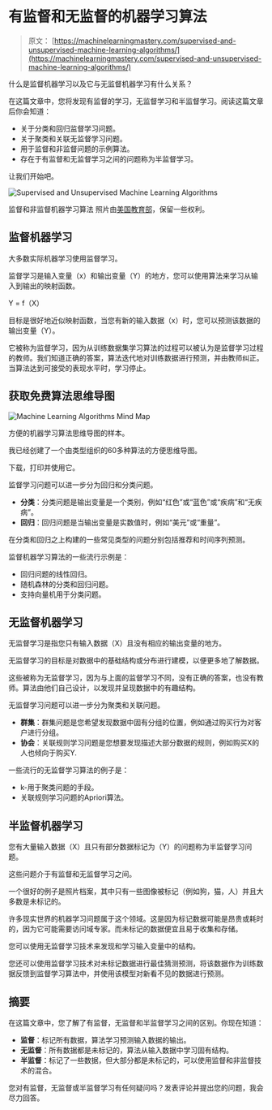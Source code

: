 # 有监督和无监督的机器学习算法

> 原文： [https://machinelearningmastery.com/supervised-and-unsupervised-machine-learning-algorithms/](https://machinelearningmastery.com/supervised-and-unsupervised-machine-learning-algorithms/)

什么是监督机器学习以及它与无监督机器学习有什么关系？

在这篇文章中，您将发现有监督的学习，无监督学习和半监督学习。阅读这篇文章后你会知道：

*   关于分类和回归监督学习问题。
*   关于聚类和关联无监督学习问题。
*   用于监督和非监督问题的示例算法。
*   存在于有监督和无监督学习之间的问题称为半监督学习。

让我们开始吧。

![Supervised and Unsupervised Machine Learning Algorithms](img/259640f34dce726fb9e0f22625037c10.jpg)

监督和非监督机器学习算法
照片由[美国教育部](https://www.flickr.com/photos/departmentofed/9599312337/)，保留一些权利。

## 监督机器学习

大多数实际机器学习使用监督学习。

监督学习是输入变量（x）和输出变量（Y）的地方，您可以使用算法来学习从输入到输出的映射函数。

Y = f（X）

目标是很好地近似映射函数，当您有新的输入数据（x）时，您可以预测该数据的输出变量（Y）。

它被称为监督学习，因为从训练数据集学习算法的过程可以被认为是监督学习过程的教师。我们知道正确的答案，算法迭代地对训练数据进行预测，并由教师纠正。当算法达到可接受的表现水平时，学习停止。

## 获取免费算法思维导图

![Machine Learning Algorithms Mind Map](img/2ce1275c2a1cac30a9f4eea6edd42d61.jpg)

方便的机器学习算法思维导图的样本。

我已经创建了一个由类型组织的60多种算法的方便思维导图。

下载，打印并使用它。

监督学习问题可以进一步分为回归和分类问题。

*   **分类**：分类问题是输出变量是一个类别，例如“红色”或“蓝色”或“疾病”和“无疾病”。
*   **回归**：回归问题是当输出变量是实数值时，例如“美元”或“重量”。

在分类和回归之上构建的一些常见类型的问题分别包括推荐和时间序列预测。

监督机器学习算法的一些流行示例是：

*   回归问题的线性回归。
*   随机森林的分类和回归问题。
*   支持向量机用于分类问题。

## 无监督机器学习

无监督学习是指您只有输入数据（X）且没有相应的输出变量的地方。

无监督学习的目标是对数据中的基础结构或分布进行建模，以便更多地了解数据。

这些被称为无监督学习，因为与上面的监督学习不同，没有正确的答案，也没有教师。算法由他们自己设计，以发现并呈现数据中的有趣结构。

无监督学习问题可以进一步分为聚类和关联问题。

*   **群集**：群集问题是您希望发现数据中固有分组的位置，例如通过购买行为对客户进行分组。
*   **协会**：关联规则学习问题是您想要发现描述大部分数据的规则，例如购买X的人​​也倾向于购买Y.

一些流行的无监督学习算法的例子是：

*   k-用于聚类问题的手段。
*   关联规则学习问题的Apriori算法。

## 半监督机器学习

您有大量输入数据（X）且只有部分数据标记为（Y）的问题称为半监督学习问题。

这些问题介于有监督和无监督学习之间。

一个很好的例子是照片档案，其中只有一些图像被标记（例如狗，猫，人）并且大多数是未标记的。

许多现实世界的机器学习问题属于这个领域。这是因为标记数据可能是昂贵或耗时的，因为它可能需要访问域专家。而未标记的数据便宜且易于收集和存储。

您可以使用无监督学习技术来发现和学习输入变量中的结构。

您还可以使用监督学习技术对未标记数据进行最佳猜测预测，将该数据作为训练数据反馈到监督学习算法中，并使用该模型对新看不见的数据进行预测。

## 摘要

在这篇文章中，您了解了有监督，无监督和半监督学习之间的区别。你现在知道：

*   **监督**：标记所有数据，算法学习预测输入数据的输出。
*   **无监督**：所有数据都是未标记的，算法从输入数据中学习固有结构。
*   **半监督**：标记了一些数据，但大部分都是未标记的，可以使用监督和非监督技术的混合。

您对有监督，无监督或半监督学习有任何疑问吗？发表评论并提出您的问题，我会尽力回答。